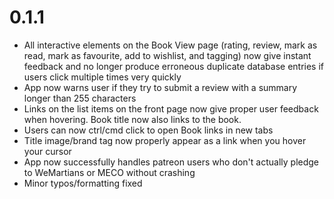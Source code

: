 # 0.1.1

* All interactive elements on the Book View page (rating, review, mark as read, mark as favourite, add to wishlist, and tagging) now give instant feedback and no longer produce erroneous duplicate database entries if users click multiple times very quickly
* App now warns user if they try to submit a review with a summary longer than 255 characters
* Links on the list items on the front page now give proper user feedback when hovering. Book title now also links to the book.
* Users can now ctrl/cmd click to open Book links in new tabs
* Title image/brand tag now properly appear as a link when you hover your cursor
* App now successfully handles patreon users who don't actually pledge to WeMartians or MECO without crashing
* Minor typos/formatting fixed